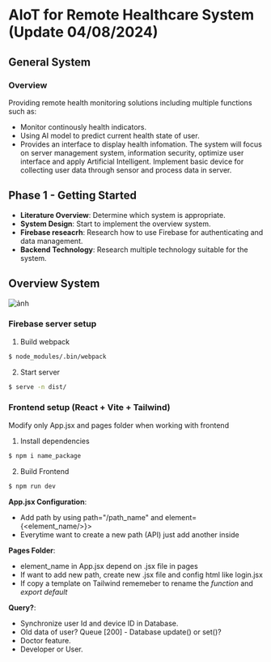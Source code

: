 # AIoT for Remote Healthcare System (Update 04/08/2024)

## General System

### Overview
Providing remote health monitoring solutions including multiple functions such as:
* Monitor continously health indicators.
* Using AI model to predict current health state of user.
* Provides an interface to display health infomation.
The system will focus on server management system, information security, optimize user interface and apply Artificial Intelligent. Implement basic device for collecting user data through sensor and process data in server.

## Phase 1 - Getting Started
- **Literature Overview**: Determine which system is appropriate.
- **System Design**: Start to implement the overview system.
- **Firebase reseacrh**: Research how to use Firebase for authenticating and data management.
- **Backend Technology**: Research multiple technology suitable for the system.

## Overview System
![ảnh](https://github.com/user-attachments/assets/441f1d63-33ae-4a7e-a6d3-49fcb573ed70)

### Firebase server setup

1. Build webpack
```bash
$ node_modules/.bin/webpack
```
2. Start server
```bash
$ serve -n dist/
```

### Frontend setup (React + Vite + Tailwind)
Modify only App.jsx and pages folder when working with frontend
1. Install dependencies
```bash
$ npm i name_package
```
2. Build Frontend
```bash
$ npm run dev
```

**App.jsx Configuration**: 
* Add path by using path="/path_name" and element={<element_name/>}></Route>
* Everytime want to create a new path (API) just add another <Route> inside <Routes>

**Pages Folder**:
* element_name in App.jsx depend on .jsx file in pages
* If want to add new path, create new .jsx file and config html like login.jsx
* If copy a template on Tailwind rememeber to rename the *function* and *export default* 

**Query?**:
* Synchronize user Id and device ID in Database.
* Old data of user? Queue [200] - Database update() or set()?
* Doctor feature.
* Developer or User.


  
